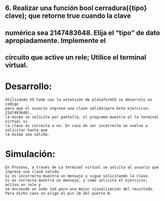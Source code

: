 
## 6. Realizar una función bool cerradura({tipo} clave); que retorne true cuando la clave 
## numérica sea 2147483648. Elija el “tipo” de dato apropiadamente. Implemente el 
## circuito que active un rele; Utilice el terminal virtual.

# Desarrollo:
	Utilizando VS Code con la extensión de plataformIO se desarrolo un codigo
	para que el usuario ingrese una clave válida(para éste ejercicio: 2147483648),
	la misma se solicita por pantalla, el programa muestra el la terminal virtual si
	la clave es correcta o no. En caso de ser incorrecta se vuelve a solicitar hasta que
	la misma sea válida.
# Simulación:	
	En Proteus, a través de La terminal virtual se solcita al usuario que ingrese una clave valida
	Si es incorrecta muestra un mensaje y sigue solicitando la clave.
	Si es correcta muestra un mensaje, y como solicita el ejercicio, activa un rele y
	se enciende un iodo led para una mejor visualizacion del resultado.
	Para dicho caso se elige el pin 10 del puerto B.
